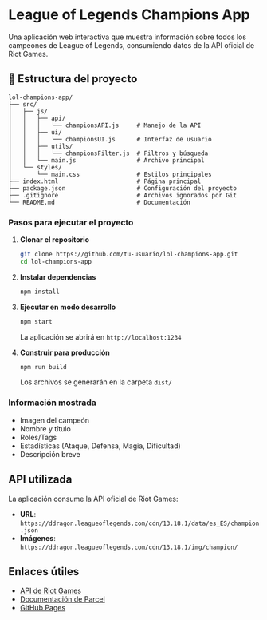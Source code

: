 # League of Legends Champions App

Una aplicación web interactiva que muestra información sobre todos los campeones de League of Legends, consumiendo datos de la API oficial de Riot Games.



## 📁 Estructura del proyecto

```
lol-champions-app/
├── src/
│   ├── js/
│   │   ├── api/
│   │   │   └── championsAPI.js     # Manejo de la API
│   │   ├── ui/
│   │   │   └── championsUI.js      # Interfaz de usuario
│   │   ├── utils/
│   │   │   └── championsFilter.js  # Filtros y búsqueda
│   │   └── main.js                 # Archivo principal
│   └── styles/
│       └── main.css                # Estilos principales
├── index.html                      # Página principal
├── package.json                    # Configuración del proyecto
├── .gitignore                      # Archivos ignorados por Git
└── README.md                       # Documentación
```

### Pasos para ejecutar el proyecto

1. **Clonar el repositorio**
   ```bash
   git clone https://github.com/tu-usuario/lol-champions-app.git
   cd lol-champions-app
   ```

2. **Instalar dependencias**
   ```bash
   npm install
   ```

3. **Ejecutar en modo desarrollo**
   ```bash
   npm start
   ```
   La aplicación se abrirá en `http://localhost:1234`

4. **Construir para producción**
   ```bash
   npm run build
   ```
   Los archivos se generarán en la carpeta `dist/`




### Información mostrada
- Imagen del campeón
- Nombre y título
- Roles/Tags
- Estadísticas (Ataque, Defensa, Magia, Dificultad)
- Descripción breve


##  API utilizada

La aplicación consume la API oficial de Riot Games:
- **URL**: `https://ddragon.leagueoflegends.com/cdn/13.18.1/data/es_ES/champion.json`
- **Imágenes**: `https://ddragon.leagueoflegends.com/cdn/13.18.1/img/champion/`


##  Enlaces útiles

- [API de Riot Games](https://developer.riotgames.com/)
- [Documentación de Parcel](https://parceljs.org/)
- [GitHub Pages](https://pages.github.com/)